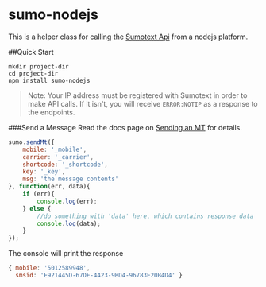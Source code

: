 sumo-nodejs
===========

This is a helper class for calling the [Sumotext Api](http://sumotext.github.io) from a nodejs platform.

##Quick Start
```
mkdir project-dir
cd project-dir
npm install sumo-nodejs
```
>  Note: Your IP address must be registered with Sumotext in order to make API calls. If it isn't, you will receive `ERROR:NOTIP` as a response to the endpoints.

###Send a Message
Read the docs page on [Sending an MT](http://sumotext.github.io/send-mt/) for details.
```javascript
sumo.sendMt({
	mobile: '_mobile', 
	carrier: '_carrier', 
	shortcode: '_shortcode',
	key: '_key',
	msg: 'the message contents'
}, function(err, data){
	if (err){
		console.log(err);
	} else {
		//do something with 'data' here, which contains response data
		console.log(data);
	}
});
```
The console will print the response
```javascript
{ mobile: '5012589948',
  smsid: 'E921445D-67DE-4423-9BD4-96783E20B4D4' }
```
